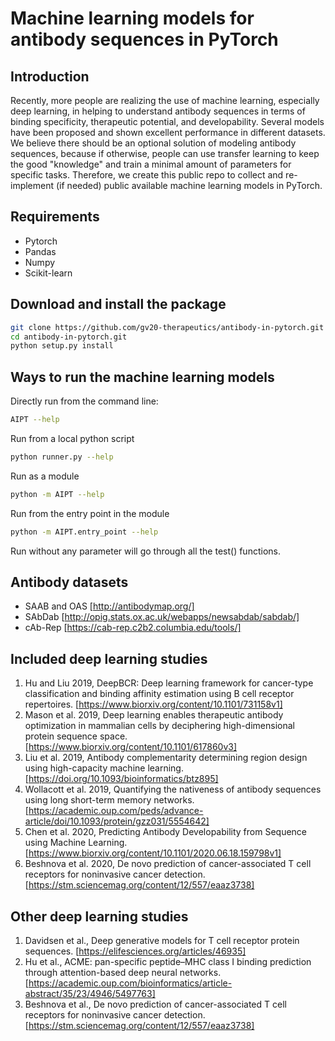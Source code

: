 # Machine learning models for antibody sequences in PyTorch

## Introduction

Recently, more people are realizing the use of machine learning, especially deep learning, in helping to understand antibody sequences in terms of binding specificity, therapeutic potential, and developability. Several models have been proposed and shown excellent performance in different datasets. We believe there should be an optional solution of modeling antibody sequences, because if otherwise, people can use transfer learning to keep the good "knowledge" and train a minimal amount of parameters for specific tasks. Therefore, we create this public repo to collect and re-implement (if needed) public available machine learning models in PyTorch.

## Requirements

* Pytorch
* Pandas
* Numpy
* Scikit-learn

## Download and install the package 

```bash
git clone https://github.com/gv20-therapeutics/antibody-in-pytorch.git
cd antibody-in-pytorch.git
python setup.py install
```

## Ways to run the machine learning models

Directly run from the command line:
```bash 
AIPT --help
```
Run from a local python script
```bash 
python runner.py --help
```
Run as a module
```bash 
python -m AIPT --help
```
Run from the entry point in the module
```bash 
python -m AIPT.entry_point --help
```
Run without any parameter will go through all the test() functions.

## Antibody datasets
* SAAB and OAS [http://antibodymap.org/]
* SAbDab [http://opig.stats.ox.ac.uk/webapps/newsabdab/sabdab/]
* cAb-Rep [https://cab-rep.c2b2.columbia.edu/tools/]

## Included deep learning studies

1. Hu and Liu 2019, DeepBCR: Deep learning framework for cancer-type classification and binding affinity estimation using B cell receptor repertoires. [https://www.biorxiv.org/content/10.1101/731158v1]
2. Mason et al. 2019, Deep learning enables therapeutic antibody optimization in mammalian cells by deciphering high-dimensional protein sequence space. [https://www.biorxiv.org/content/10.1101/617860v3]
3. Liu et al. 2019, Antibody complementarity determining region design using high-capacity machine learning. [https://doi.org/10.1093/bioinformatics/btz895]
4. Wollacott et al. 2019, Quantifying the nativeness of antibody sequences using long short-term memory networks. [https://academic.oup.com/peds/advance-article/doi/10.1093/protein/gzz031/5554642]
5. Chen et al. 2020, Predicting Antibody Developability from Sequence using Machine Learning. [https://www.biorxiv.org/content/10.1101/2020.06.18.159798v1]
6. Beshnova et al. 2020, De novo prediction of cancer-associated T cell receptors for noninvasive cancer detection. [https://stm.sciencemag.org/content/12/557/eaaz3738]

## Other deep learning studies

1. Davidsen et al., Deep generative models for T cell receptor protein sequences. [https://elifesciences.org/articles/46935]
2. Hu et al., ACME: pan-specific peptide–MHC class I binding prediction through attention-based deep neural networks. [https://academic.oup.com/bioinformatics/article-abstract/35/23/4946/5497763]
3. Beshnova et al., De novo prediction of cancer-associated T cell receptors for noninvasive cancer detection. [https://stm.sciencemag.org/content/12/557/eaaz3738]
